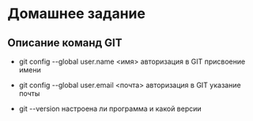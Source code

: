 # Домашнее задание

## Описание команд GIT

* git config --global user.name <имя> авторизация в GIT присвоение имени

* git config --global user.email <почта> авторизация в GIT указание почты

* git --version настроена ли программа и какой версии
